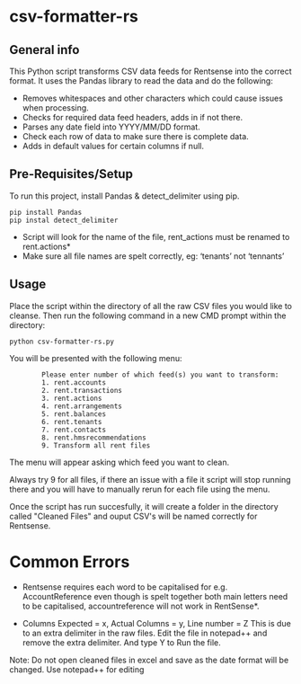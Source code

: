 # csv-formatter-rs

## General info

This Python script transforms CSV data feeds for Rentsense into the correct format.
It uses the Pandas library to read the data and do the following:

* Removes whitespaces and other characters which could cause issues when processing.
* Checks for required data feed headers, adds in if not there.
* Parses any date field into YYYY/MM/DD format.
* Check each row of data to make sure there is complete data.
* Adds in default values for certain columns if null.


## Pre-Requisites/Setup

To run this project, install Pandas & detect_delimiter using pip.
```
pip install Pandas
pip instal detect_delimiter
```
* Script will look for the name of the file, rent_actions must be renamed to rent.actions*
* Make sure all file names are spelt correctly, eg: ‘tenants’ not ‘tennants’

## Usage

Place the script within the directory of all the raw CSV files you would like to cleanse.
Then run the following command in a new CMD prompt within the directory:
```
python csv-formatter-rs.py
```
You will be presented with the following menu: 

```
        Please enter number of which feed(s) you want to transform:
        1. rent.accounts
        2. rent.transactions
        3. rent.actions
        4. rent.arrangements
        5. rent.balances
        6. rent.tenants
        7. rent.contacts
        8. rent.hmsrecommendations
        9. Transform all rent files
```
The menu will appear asking which feed you want to clean.

Always try 9 for all files, if there an issue with a file it script will stop running there and you will have to manually rerun for each file using the menu.

Once the script has run succesfully, it will create a folder in the directory called "Cleaned Files" and ouput CSV's will be named correctly for Rentsense. 

# Common Errors

* Rentsense requires each word to be capitalised for e.g. AccountReference even though is spelt together both main letters need to be capitalised, accountreference will not work in RentSense*.

* Columns Expected = x, Actual Columns = y, Line number = Z
	This is due to an extra delimiter in the raw files. Edit the file in notepad++ and remove the extra delimiter. And type Y to Run the file. 
  
 Note: Do not open cleaned files in excel and save as the date format will be changed. Use notepad++ for editing



